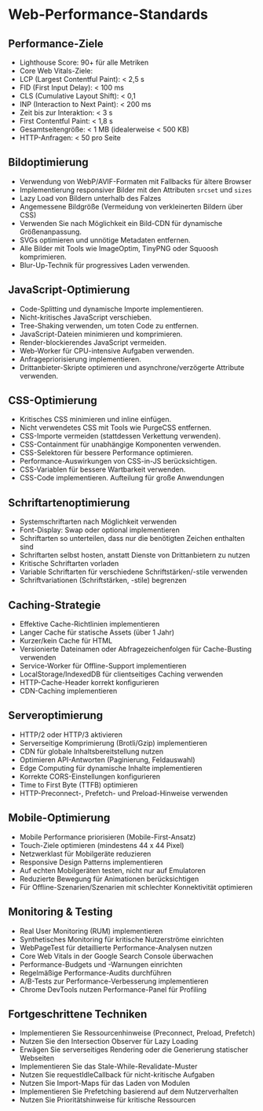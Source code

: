 # Web-Performance-Standards

## Performance-Ziele

- Lighthouse Score: 90+ für alle Metriken
- Core Web Vitals-Ziele:
- LCP (Largest Contentful Paint): < 2,5 s
- FID (First Input Delay): < 100 ms
- CLS (Cumulative Layout Shift): < 0,1
- INP (Interaction to Next Paint): < 200 ms
- Zeit bis zur Interaktion: < 3 s
- First Contentful Paint: < 1,8 s
- Gesamtseitengröße: < 1 MB (idealerweise < 500 KB)
- HTTP-Anfragen: < 50 pro Seite

## Bildoptimierung

- Verwendung von WebP/AVIF-Formaten mit Fallbacks für ältere Browser
- Implementierung responsiver Bilder mit den Attributen `srcset` und `sizes`
- Lazy Load von Bildern unterhalb des Falzes
- Angemessene Bildgröße (Vermeidung von verkleinerten Bildern über CSS)
- Verwenden Sie nach Möglichkeit ein Bild-CDN für dynamische Größenanpassung.
- SVGs optimieren und unnötige Metadaten entfernen.
- Alle Bilder mit Tools wie ImageOptim, TinyPNG oder Squoosh komprimieren.
- Blur-Up-Technik für progressives Laden verwenden.

## JavaScript-Optimierung

- Code-Splitting und dynamische Importe implementieren.
- Nicht-kritisches JavaScript verschieben.
- Tree-Shaking verwenden, um toten Code zu entfernen.
- JavaScript-Dateien minimieren und komprimieren.
- Render-blockierendes JavaScript vermeiden.
- Web-Worker für CPU-intensive Aufgaben verwenden.
- Anfragepriorisierung implementieren.
- Drittanbieter-Skripte optimieren und asynchrone/verzögerte Attribute verwenden.

## CSS-Optimierung

- Kritisches CSS minimieren und inline einfügen.
- Nicht verwendetes CSS mit Tools wie PurgeCSS entfernen.
- CSS-Importe vermeiden (stattdessen Verkettung verwenden).
- CSS-Containment für unabhängige Komponenten verwenden.
- CSS-Selektoren für bessere Performance optimieren.
- Performance-Auswirkungen von CSS-in-JS berücksichtigen.
- CSS-Variablen für bessere Wartbarkeit verwenden.
- CSS-Code implementieren. Aufteilung für große Anwendungen

## Schriftartenoptimierung

- Systemschriftarten nach Möglichkeit verwenden
- Font-Display: Swap oder optional implementieren
- Schriftarten so unterteilen, dass nur die benötigten Zeichen enthalten sind
- Schriftarten selbst hosten, anstatt Dienste von Drittanbietern zu nutzen
- Kritische Schriftarten vorladen
- Variable Schriftarten für verschiedene Schriftstärken/-stile verwenden
- Schriftvariationen (Schriftstärken, -stile) begrenzen

## Caching-Strategie

- Effektive Cache-Richtlinien implementieren
- Langer Cache für statische Assets (über 1 Jahr)
- Kurzer/kein Cache für HTML
- Versionierte Dateinamen oder Abfragezeichenfolgen für Cache-Busting verwenden
- Service-Worker für Offline-Support implementieren
- LocalStorage/IndexedDB für clientseitiges Caching verwenden
- HTTP-Cache-Header korrekt konfigurieren
- CDN-Caching implementieren

## Serveroptimierung

- HTTP/2 oder HTTP/3 aktivieren
- Serverseitige Komprimierung (Brotli/Gzip) implementieren
- CDN für globale Inhaltsbereitstellung nutzen
- Optimieren API-Antworten (Paginierung, Feldauswahl)
- Edge Computing für dynamische Inhalte implementieren
- Korrekte CORS-Einstellungen konfigurieren
- Time to First Byte (TTFB) optimieren
- HTTP-Preconnect-, Prefetch- und Preload-Hinweise verwenden

## Mobile-Optimierung

- Mobile Performance priorisieren (Mobile-First-Ansatz)
- Touch-Ziele optimieren (mindestens 44 x 44 Pixel)
- Netzwerklast für Mobilgeräte reduzieren
- Responsive Design Patterns implementieren
- Auf echten Mobilgeräten testen, nicht nur auf Emulatoren
- Reduzierte Bewegung für Animationen berücksichtigen
- Für Offline-Szenarien/Szenarien mit schlechter Konnektivität optimieren

## Monitoring & Testing

- Real User Monitoring (RUM) implementieren
- Synthetisches Monitoring für kritische Nutzerströme einrichten
- WebPageTest für detaillierte Performance-Analysen nutzen
- Core Web Vitals in der Google Search Console überwachen
- Performance-Budgets und -Warnungen einrichten
- Regelmäßige Performance-Audits durchführen
- A/B-Tests zur Performance-Verbesserung implementieren
- Chrome DevTools nutzen Performance-Panel für Profiling

## Fortgeschrittene Techniken

- Implementieren Sie Ressourcenhinweise (Preconnect, Preload, Prefetch)
- Nutzen Sie den Intersection Observer für Lazy Loading
- Erwägen Sie serverseitiges Rendering oder die Generierung statischer Webseiten
- Implementieren Sie das Stale-While-Revalidate-Muster
- Nutzen Sie requestIdleCallback für nicht-kritische Aufgaben
- Nutzen Sie Import-Maps für das Laden von Modulen
- Implementieren Sie Prefetching basierend auf dem Nutzerverhalten
- Nutzen Sie Prioritätshinweise für kritische Ressourcen